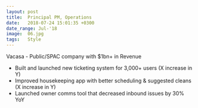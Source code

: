 ```yaml
---
layout: post
title:  Principal PM, Operations
date:   2018-07-24 15:01:35 +0300
date_range: Jul-'18
image:  06.jpg
tags:   Style
---
```

Vacasa - Public/SPAC company with $1bn+ in Revenue

- Built and launched new ticketing system for 3,000+ users (X increase in Y)
- Improved housekeeping app with better scheduling & suggested cleans (X increase in Y)
- Launched owner comms tool that decreased inbound issues by 30% YoY